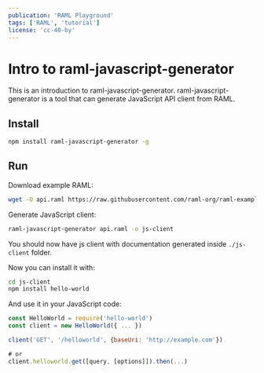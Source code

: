 ```yaml
---
publication: 'RAML Playground'
tags: ['RAML', 'tutorial']
license: 'cc-40-by'
---
```


# Intro to raml-javascript-generator

This is an introduction to raml-javascript-generator. raml-javascript-generator is a tool that can generate JavaScript API client from RAML.

## Install


```sh
npm install raml-javascript-generator -g
```

## Run

Download example RAML:

```sh
wget -O api.raml https://raw.githubusercontent.com/raml-org/raml-examples/master/helloworld/helloworld.raml
```

Generate JavaScript client:

```sh
raml-javascript-generator api.raml -o js-client
```

You should now have js client with documentation generated inside `./js-client` folder.

Now you can install it with:

```sh
cd js-client
npm install hello-world
```

And use it in your JavaScript code:

```js
const HelloWorld = require('hello-world')
const client = new HelloWorld({ ... })

client('GET', '/helloworld', {baseUri: 'http://example.com'})

# or
client.helloworld.get([query, [options]]).then(...)
```